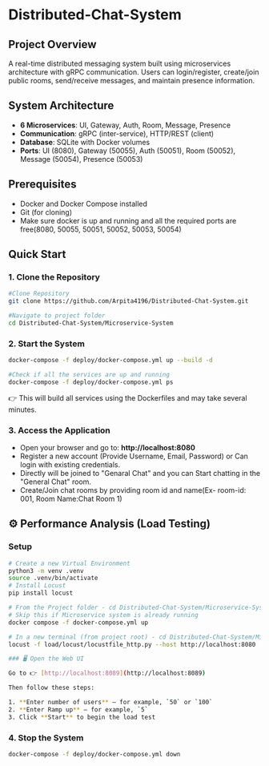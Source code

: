 # Distributed-Chat-System

## **Project Overview**
A real-time distributed messaging system built using microservices architecture with gRPC communication. Users can login/register, create/join public rooms, send/receive messages, and maintain presence information.

## **System Architecture**
- **6 Microservices**: UI, Gateway, Auth, Room, Message, Presence
- **Communication**: gRPC (inter-service), HTTP/REST (client)
- **Database**: SQLite with Docker volumes
- **Ports**: UI (8080), Gateway (50055), Auth (50051), Room (50052), Message (50054), Presence (50053)

## **Prerequisites**
- Docker and Docker Compose installed
- Git (for cloning)
- Make sure docker is up and running and all the required ports are free(8080, 50055, 50051, 50052, 50053, 50054)

## **Quick Start**

### **1. Clone the Repository**
```bash
#Clone Repository
git clone https://github.com/Arpita4196/Distributed-Chat-System.git

#Navigate to project folder
cd Distributed-Chat-System/Microservice-System
```

### **2. Start the System**
```bash
docker-compose -f deploy/docker-compose.yml up --build -d

#Check if all the services are up and running
docker-compose -f deploy/docker-compose.yml ps
```

👉 This will build all services using the Dockerfiles and may take several minutes.

### **3. Access the Application**
- Open your browser and go to: **http://localhost:8080**
- Register a new account (Provide Username, Email, Password) or Can login with existing credentials.
- Directly will be joined to "Genaral Chat" and you can Start chatting in the "General Chat" room.
- Create/Join chat rooms by providing room id and name(Ex- room-id: 001, Room Name:Chat Room 1)


## ⚙️ Performance Analysis (Load Testing)

### Setup
```bash
# Create a new Virtual Environment
python3 -m venv .venv
source .venv/bin/activate
# Install Locust
pip install locust

# From the Project folder - cd Distributed-Chat-System/Microservice-System
# Skip this if Microservice system is already running
docker compose -f docker-compose.yml up

# In a new terminal (from project root) - cd Distributed-Chat-System/Microservice-System
locust -f load/locust/locustfile_http.py --host http://localhost:8080

### 🖥️ Open the Web UI

Go to 👉 [http://localhost:8089](http://localhost:8089)

Then follow these steps:

1. **Enter number of users** — for example, `50` or `100`  
2. **Enter Ramp up** — for example, `5`  
3. Click **Start** to begin the load test
```

### **4. Stop the System**
```bash
docker-compose -f deploy/docker-compose.yml down
```

